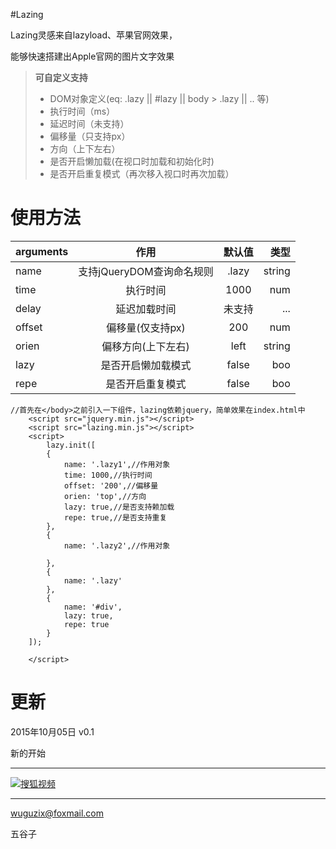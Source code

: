 #Lazing

Lazing灵感来自lazyload、苹果官网效果，

能够快速搭建出Apple官网的图片文字效果

> **可自定义支持**
> 
> - DOM对象定义(eq: .lazy || #lazy || body > .lazy || .. 等)
> - 执行时间（ms）
> - 延迟时间（未支持）
> - 偏移量（只支持px）
> - 方向（上下左右）
> - 是否开启懒加载(在视口时加载和初始化时)
> - 是否开启重复模式（再次移入视口时再次加载）


使用方法
====

| arguments   | 作用  | 默认值 | 类型   | 
| ------- | :----: | :---: | ---: |
| name  |  支持jQueryDOM查询命名规则  | .lazy |  string    |
| time   | 执行时间 | 1000   |  num  |
| delay   | 延迟加载时间 | 未支持   |  ...  |
| offset  |  偏移量(仅支持px)  |  200  |  num |
| orien  |  偏移方向(上下左右)  |  left  |  string |
| lazy  |  是否开启懒加载模式  |  false  |  boo |
| repe  |  是否开启重复模式  |  false  |  boo |

```
//首先在</body>之前引入一下组件，lazing依赖jquery，简单效果在index.html中
	<script src="jquery.min.js"></script>
	<script src="lazing.min.js"></script>
	<script>
		lazy.init([
        {
            name: '.lazy1',//作用对象
            time: 1000,//执行时间
            offset: '200',//偏移量
            orien: 'top',//方向
            lazy: true,//是否支持赖加载
            repe: true,//是否支持重复
        },
        {
            name: '.lazy2',//作用对象

        },
        {
            name: '.lazy'
        },
        {
            name: '#div',
            lazy: true,
            repe: true
        }
    ]);  
	
	</script>

```

更新
======


2015年10月05日 v0.1

新的开始

------------

[![](http://www.ad-cn.net/photo/85211406170613.jpg '搜狐视频')](http://tv.sohu.com/)

------------

wuguzix@foxmail.com

五谷子

